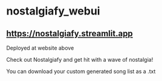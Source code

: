 # nostalgiafy_webui

## https://nostalgiafy.streamlit.app

Deployed at website above

Check out Nostalgiafy and get hit with a wave of nostalgia!

You can download your custom generated song list as a .txt
